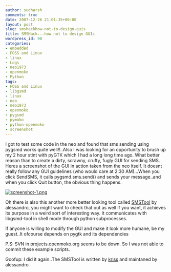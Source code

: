 ```yaml
---
author: sudharsh
comments: true
date: 2007-12-26 21:01:35+00:00
layout: post
slug: smshackhow-not-to-design-guis
title: SMSHack...how not to design GUIs
wordpress_id: 90
categories:
- embedded
- FOSS and Linux
- linux
- Logs
- neo1973
- openmoko
- Python
tags:
- FOSS and Linux
- libgsmd
- linux
- neo
- neo1973
- openmoko
- pygsmd
- pymoko
- python-openmoko
- screenshot
---
```


I got to test some code in the neo and found that sms sending using pygsmd works quite well!!..Also I was looking for an opportunity to brush up my 2 hour stint with pyGTK which I had a long long time ago. What better reason than to create a dirty, scrawny, crufty, fugly GUI for sending SMS. Heres a screenshot of the GUI in action taken from the neo itself. It doesnt really follow any GUI guidelines (who would care at 2:30 AM)...When you click SendSMS, it calls pygsmd.sms.send() and sends your message..and when you click Quit button, the obvious thing happens.

[![screenshot-1.png](http://sudharsh.files.wordpress.com/2007/12/screenshot-1.thumbnail.png)](http://sudharsh.files.wordpress.com/2007/12/screenshot-1.png)

Oh there is also this another more better looking tool called [SMSTool](http://wiki.openmoko.org/wiki/SMSTool) by alessandro, you might want to check that out as well if you want, it achieves its purpose in a weird sort of interesting way. It communicates with libgsmd-tool in shell mode through python subprocesses.

If anyone is willing to modify the GUI and make it look more humane, be my guest..It ofcourse depends on pygtk and its dependencies

P.S: SVN in projects.openmoko.org seems to be down. So I was not able to commit these example scripts.

Goofup: I did it again..The SMSTool is written by [kriss](http://mput.de/blog/) and maintaned by alessandro
